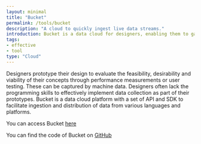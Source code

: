 ```yaml
---
layout: minimal
title: "Bucket"
permalink: /tools/bucket
description: "A cloud to quickly ingest live data streams."
introduction: Bucket is a data cloud for designers, enabling them to gather and share data responsibly and effectively.
tags:
- effective
- tool
type: "Cloud"
---
```


Designers prototype their design to evaluate the feasibility, desirability and viability of their concepts through performance measurements or user testing. These can be captured by machine data. Designers often lack the programming skills to effectively implement data collection as part of their prototypes. Bucket is a data cloud platform with a set of API and SDK to facilitate ingestion and distribution of data from various languages and platforms.

You can access Bucket [here](https://dwd.tudelft.nl/bucket/about)

You can find the code of Bucket on [GitHub](https://github.com/datacentricdesign/bucket)